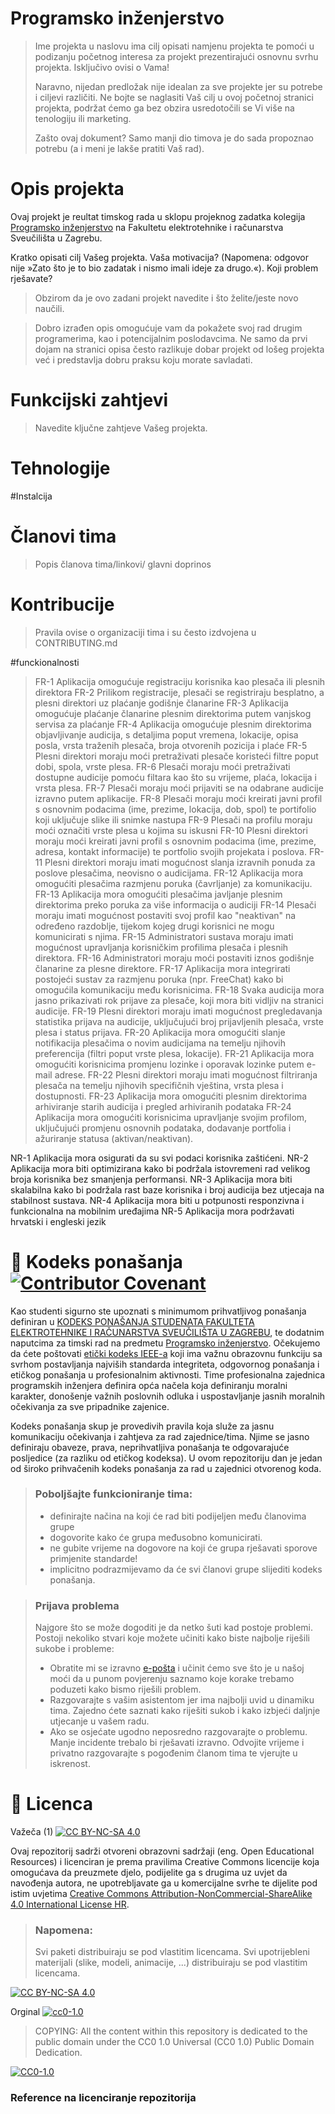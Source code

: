 # Programsko inženjerstvo

> Ime projekta u naslovu ima cilj opisati namjenu projekta te pomoći u podizanju početnog interesa za projekt prezentirajući osnovnu svrhu projekta.
> Isključivo ovisi o Vama!
> 
> Naravno, nijedan predložak nije idealan za sve projekte jer su potrebe i ciljevi različiti. Ne bojte se naglasiti Vaš cilj u ovoj početnoj stranici projekta, podržat ćemo ga bez obzira usredotočili se Vi više na tenologiju ili marketing.
> 
> Zašto ovaj dokument? Samo manji dio timova je do sada propoznao potrebu (a i meni je lakše pratiti Vaš rad).  

# Opis projekta
Ovaj projekt je reultat timskog rada u sklopu projeknog zadatka kolegija [Programsko inženjerstvo](https://www.fer.unizg.hr/predmet/proinz) na Fakultetu elektrotehnike i računarstva Sveučilišta u Zagrebu. 

Kratko opisati cilj Vašeg projekta. Vaša motivacija?  (Napomena: odgovor nije »Zato što je to bio zadatak i nismo imali ideje za drugo.«). Koji problem rješavate?
> Obzirom da je ovo zadani projekt navedite i što želite/jeste novo  naučili.

> Dobro izrađen opis omogućuje vam da pokažete svoj rad drugim programerima, kao i potencijalnim poslodavcima. Ne samo da prvi dojam na stranici opisa često razlikuje dobar projekt od lošeg projekta već i predstavlja dobru praksu koju morate savladati.

# Funkcijski zahtjevi
> Navedite ključne zahtjeve Vašeg projekta.


# Tehnologije

#Instalcija
# Članovi tima 
> Popis članova tima/linkovi/ glavni doprinos
>

# Kontribucije
>Pravila ovise o organizaciji tima i su često izdvojena u CONTRIBUTING.md

#funckionalnosti
> FR-1	Aplikacija omogućuje registraciju korisnika kao plesača ili plesnih direktora
> FR-2	Prilikom registracije, plesači se registriraju besplatno, a plesni direktori uz plaćanje godišnje članarine
> FR-3	Aplikacija omogućuje plaćanje članarine plesnim direktorima putem vanjskog servisa za plaćanje
> FR-4	Aplikacija omogućuje plesnim direktorima objavljivanje audicija, s detaljima poput vremena, lokacije, opisa posla, vrsta traženih plesača, broja otvorenih pozicija i plaće
> FR-5	Plesni direktori moraju moći pretraživati plesače koristeći filtre poput dobi, spola, vrste plesa.
> FR-6	Plesači moraju moći pretraživati dostupne audicije pomoću filtara kao što su vrijeme, plaća, lokacija i vrsta plesa.
> FR-7	Plesači moraju moći prijaviti se na odabrane audicije izravno putem aplikacije.
> FR-8	Plesači moraju moći kreirati javni profil s osnovnim podacima (ime, prezime, lokacija, dob, spol) te portifolio koji uključuje slike ili snimke nastupa
> FR-9	Plesači na profilu moraju moći označiti vrste plesa u kojima su iskusni
> FR-10	Plesni direktori moraju moći kreirati javni profil s osnovnim podacima (ime, prezime, adresa, kontakt informacije) te portfolio svojih projekata i poslova.
> FR-11	Plesni direktori moraju imati mogućnost slanja izravnih ponuda za poslove plesačima, neovisno o audicijama.
> FR-12	Aplikacija mora omogućiti plesačima razmjenu poruka (čavrljanje) za komunikaciju.
> FR-13	Aplikacija mora omogućiti plesačima javljanje plesnim direktorima preko poruka za više informacija o audiciji
> FR-14	Plesači moraju imati mogućnost postaviti svoj profil kao "neaktivan" na određeno razdoblje, tijekom kojeg drugi korisnici ne mogu komunicirati s njima.
> FR-15	Administratori sustava moraju imati mogućnost upravljanja korisničkim profilima plesača i plesnih direktora.
> FR-16	Administratori moraju moći postaviti iznos godišnje članarine za plesne direktore.
> FR-17	Aplikacija mora integrirati postojeći sustav za razmjenu poruka (npr. FreeChat) kako bi omogućila komunikaciju među korisnicima.
> FR-18	Svaka audicija mora jasno prikazivati rok prijave za plesače, koji mora biti vidljiv na stranici audicije.
> FR-19	Plesni direktori moraju imati mogućnost pregledavanja statistika prijava na audicije, uključujući broj prijavljenih plesača, vrste plesa i status prijava.
> FR-20	Aplikacija mora omogućiti slanje notifikacija plesačima o novim audicijama na temelju njihovih preferencija (filtri poput vrste plesa, lokacije).
FR-21	Aplikacija mora omogućiti korisnicima promjenu lozinke i oporavak lozinke putem e-mail adrese.
FR-22	Plesni direktori moraju imati mogućnost filtriranja plesača na temelju njihovih specifičnih vještina, vrsta plesa i dostupnosti.
FR-23	Aplikacija mora omogućiti plesnim direktorima arhiviranje starih audicija i pregled arhiviranih podataka
FR-24	Aplikacija mora omogućiti korisnicima upravljanje svojim profilom, uključujući promjenu osnovnih podataka, dodavanje portfolia i ažuriranje statusa (aktivan/neaktivan).
	
	
NR-1	Aplikacija mora osigurati da su svi podaci korisnika zaštićeni.
NR-2	Aplikacija mora biti optimizirana kako bi podržala istovremeni rad velikog broja korisnika bez smanjenja performansi.
NR-3	Aplikacija mora biti skalabilna kako bi podržala rast baze korisnika i broj audicija bez utjecaja na stabilnost sustava.
NR-4	Aplikacija mora biti u potpunosti responzivna i funkcionalna na mobilnim uređajima
NR-5	Aplikacija mora podržavati hrvatski i engleski jezik


# 📝 Kodeks ponašanja [![Contributor Covenant](https://img.shields.io/badge/Contributor%20Covenant-2.1-4baaaa.svg)](CODE_OF_CONDUCT.md)
Kao studenti sigurno ste upoznati s minimumom prihvatljivog ponašanja definiran u [KODEKS PONAŠANJA STUDENATA FAKULTETA ELEKTROTEHNIKE I RAČUNARSTVA SVEUČILIŠTA U ZAGREBU](https://www.fer.hr/_download/repository/Kodeks_ponasanja_studenata_FER-a_procisceni_tekst_2016%5B1%5D.pdf), te dodatnim naputcima za timski rad na predmetu [Programsko inženjerstvo](https://wwww.fer.hr).
Očekujemo da ćete poštovati [etički kodeks IEEE-a](https://www.ieee.org/about/corporate/governance/p7-8.html) koji ima važnu obrazovnu funkciju sa svrhom postavljanja najviših standarda integriteta, odgovornog ponašanja i etičkog ponašanja u profesionalnim aktivnosti. Time profesionalna zajednica programskih inženjera definira opća načela koja definiranju  moralni karakter, donošenje važnih poslovnih odluka i uspostavljanje jasnih moralnih očekivanja za sve pripadnike zajenice.

Kodeks ponašanja skup je provedivih pravila koja služe za jasnu komunikaciju očekivanja i zahtjeva za rad zajednice/tima. Njime se jasno definiraju obaveze, prava, neprihvatljiva ponašanja te  odgovarajuće posljedice (za razliku od etičkog kodeksa). U ovom repozitoriju dan je jedan od široko prihvačenih kodeks ponašanja za rad u zajednici otvorenog koda.
>### Poboljšajte funkcioniranje tima:
>* definirajte načina na koji će rad biti podijeljen među članovima grupe
>* dogovorite kako će grupa međusobno komunicirati.
>* ne gubite vrijeme na dogovore na koji će grupa rješavati sporove primjenite standarde!
>* implicitno podrazmijevamo da će svi članovi grupe slijediti kodeks ponašanja.
 
>###  Prijava problema
>Najgore što se može dogoditi je da netko šuti kad postoje problemi. Postoji nekoliko stvari koje možete učiniti kako biste najbolje riješili sukobe i probleme:
>* Obratite mi se izravno [e-pošta](mailto:vlado.sruk@fer.hr) i  učinit ćemo sve što je u našoj moći da u punom povjerenju saznamo koje korake trebamo poduzeti kako bismo riješili problem.
>* Razgovarajte s vašim asistentom jer ima najbolji uvid u dinamiku tima. Zajedno ćete saznati kako riješiti sukob i kako izbjeći daljnje utjecanje u vašem radu.
>* Ako se osjećate ugodno neposredno razgovarajte o problemu. Manje incidente trebalo bi rješavati izravno. Odvojite vrijeme i privatno razgovarajte s pogođenim članom tima te vjerujte u iskrenost.

# 📝 Licenca
Važeča (1)
[![CC BY-NC-SA 4.0][cc-by-nc-sa-shield]][cc-by-nc-sa]

Ovaj repozitorij sadrži otvoreni obrazovni sadržaji (eng. Open Educational Resources)  i licenciran je prema pravilima Creative Commons licencije koja omogućava da preuzmete djelo, podijelite ga s drugima uz 
uvjet da navođenja autora, ne upotrebljavate ga u komercijalne svrhe te dijelite pod istim uvjetima [Creative Commons Attribution-NonCommercial-ShareAlike 4.0 International License HR][cc-by-nc-sa].
>
> ### Napomena:
>
> Svi paketi distribuiraju se pod vlastitim licencama.
> Svi upotrijebleni materijali  (slike, modeli, animacije, ...) distribuiraju se pod vlastitim licencama.

[![CC BY-NC-SA 4.0][cc-by-nc-sa-image]][cc-by-nc-sa]

[cc-by-nc-sa]: https://creativecommons.org/licenses/by-nc/4.0/deed.hr 
[cc-by-nc-sa-image]: https://licensebuttons.net/l/by-nc-sa/4.0/88x31.png
[cc-by-nc-sa-shield]: https://img.shields.io/badge/License-CC%20BY--NC--SA%204.0-lightgrey.svg

Orginal [![cc0-1.0][cc0-1.0-shield]][cc0-1.0]
>
>COPYING: All the content within this repository is dedicated to the public domain under the CC0 1.0 Universal (CC0 1.0) Public Domain Dedication.
>
[![CC0-1.0][cc0-1.0-image]][cc0-1.0]

[cc0-1.0]: https://creativecommons.org/licenses/by/1.0/deed.en
[cc0-1.0-image]: https://licensebuttons.net/l/by/1.0/88x31.png
[cc0-1.0-shield]: https://img.shields.io/badge/License-CC0--1.0-lightgrey.svg

### Reference na licenciranje repozitorija

